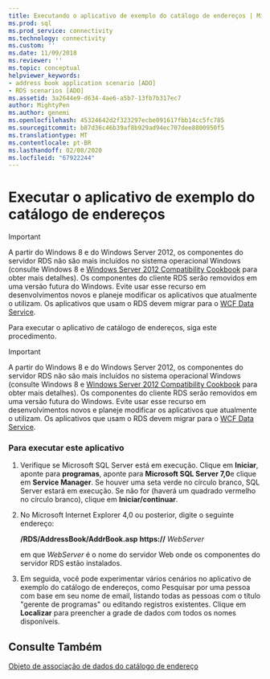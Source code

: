 ```yaml
---
title: Executando o aplicativo de exemplo do catálogo de endereços | Microsoft Docs
ms.prod: sql
ms.prod_service: connectivity
ms.technology: connectivity
ms.custom: ''
ms.date: 11/09/2018
ms.reviewer: ''
ms.topic: conceptual
helpviewer_keywords:
- address book application scenario [ADO]
- RDS scenarios [ADO]
ms.assetid: 3a2644e9-d634-4ae6-a5b7-13fb7b317ec7
author: MightyPen
ms.author: genemi
ms.openlocfilehash: 45324642d2f323297ecbe091617fbb14cc5fc785
ms.sourcegitcommit: b87d36c46b39af8b929ad94ec707dee8800950f5
ms.translationtype: MT
ms.contentlocale: pt-BR
ms.lasthandoff: 02/08/2020
ms.locfileid: "67922244"
---
```

# <a name="running-the-address-book-sample-application"></a>Executar o aplicativo de exemplo do catálogo de endereços
> [!IMPORTANT]
>  A partir do Windows 8 e do Windows Server 2012, os componentes do servidor RDS não são mais incluídos no sistema operacional Windows (consulte Windows 8 e [Windows Server 2012 Compatibility Cookbook](https://www.microsoft.com/download/details.aspx?id=27416) para obter mais detalhes). Os componentes do cliente RDS serão removidos em uma versão futura do Windows. Evite usar esse recurso em desenvolvimentos novos e planeje modificar os aplicativos que atualmente o utilizam. Os aplicativos que usam o RDS devem migrar para o [WCF Data Service](https://go.microsoft.com/fwlink/?LinkId=199565).  
  
 Para executar o aplicativo de catálogo de endereços, siga este procedimento.  
  
> [!IMPORTANT]
>  A partir do Windows 8 e do Windows Server 2012, os componentes do servidor RDS não são mais incluídos no sistema operacional Windows (consulte Windows 8 e [Windows Server 2012 Compatibility Cookbook](https://www.microsoft.com/download/details.aspx?id=27416) para obter mais detalhes). Os componentes do cliente RDS serão removidos em uma versão futura do Windows. Evite usar esse recurso em desenvolvimentos novos e planeje modificar os aplicativos que atualmente o utilizam. Os aplicativos que usam o RDS devem migrar para o [WCF Data Service](https://go.microsoft.com/fwlink/?LinkId=199565).  
  
### <a name="to-run-this-application"></a>Para executar este aplicativo  
  
1.  Verifique se Microsoft SQL Server está em execução. Clique em **Iniciar**, aponte para **programas**, aponte para **Microsoft SQL Server 7,0**e clique em **Service Manager**. Se houver uma seta verde no círculo branco, SQL Server estará em execução. Se não for (haverá um quadrado vermelho no círculo branco), clique em **Iniciar/continuar**.  
  
2.  No Microsoft Internet Explorer 4,0 ou posterior, digite o seguinte endereço:  
  
     **/RDS/AddressBook/AddrBook.asp** **https://** *WebServer*  
  
     em que *WebServer* é o nome do servidor Web onde os componentes do servidor RDS estão instalados.  
  
3.  Em seguida, você pode experimentar vários cenários no aplicativo de exemplo do catálogo de endereços, como Pesquisar por uma pessoa com base em seu nome de email, listando todas as pessoas com o título "gerente de programas" ou editando registros existentes. Clique em **Localizar** para preencher a grade de dados com todos os nomes disponíveis.  
  
## <a name="see-also"></a>Consulte Também  
 [Objeto de associação de dados do catálogo de endereço](../../../ado/guide/remote-data-service/address-book-data-binding-object.md)




